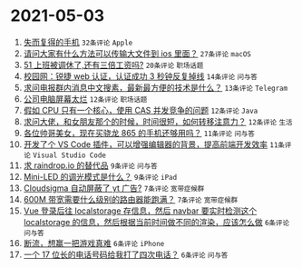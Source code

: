 # 2021-05-03

1. [失而复得的手机](https://www.v2ex.com/t/774698) `32条评论` `Apple`
1. [请问大家有什么方法可以传输大文件到 ios 里面？](https://www.v2ex.com/t/774707) `27条评论` `macOS`
1. [51 上班被调休了,还有三倍工资吗?](https://www.v2ex.com/t/774721) `20条评论` `职场话题`
1. [校园网：锐捷 web 认证，认证成功 3 秒钟反复掉线](https://www.v2ex.com/t/774703) `14条评论` `问与答`
1. [求问电报群内消息中文搜素，最新最方便的技术是什么？](https://www.v2ex.com/t/774704) `13条评论` `Telegram`
1. [公司电脑屏幕太烂](https://www.v2ex.com/t/774733) `12条评论` `职场话题`
1. [假如 CPU 只有一个核心，使用 CAS 并发竞争的问题](https://www.v2ex.com/t/774722) `12条评论` `Java`
1. [求问大佬，和女朋友那个的时候，时间很短，如何转移注意力？](https://www.v2ex.com/t/774730) `12条评论` `生活`
1. [各位帅哥美女，现在买骁龙 865 的手机还够用吗？](https://www.v2ex.com/t/774754) `11条评论` `问与答`
1. [开发了个 VS Code 插件，可以增强编辑器的背景，提高前端开发效率](https://www.v2ex.com/t/774735) `11条评论` `Visual Studio Code`
1. [求 raindrop.io 的替代品](https://www.v2ex.com/t/774746) `9条评论` `问与答`
1. [Mini-LED 的调光模式是什么？](https://www.v2ex.com/t/774700) `9条评论` `iPad`
1. [Cloudsigma 自动屏蔽了 yt 广告?](https://www.v2ex.com/t/774751) `7条评论` `宽带症候群`
1. [600M 带宽需要什么级别的路由器能跑满？](https://www.v2ex.com/t/774736) `7条评论` `宽带症候群`
1. [Vue 登录后往 localstorage 存信息，然后 navbar 要实时检测这个 localstorage 的信息，然后根据当前时间做不同的渲染，应该怎么做](https://www.v2ex.com/t/774719) `6条评论` `问与答`
1. [断流，想赢一把游戏真难](https://www.v2ex.com/t/774712) `6条评论` `iPhone`
1. [一个 17 位长的电话号码给我打了四次电话？](https://www.v2ex.com/t/774705) `6条评论` `问与答`
